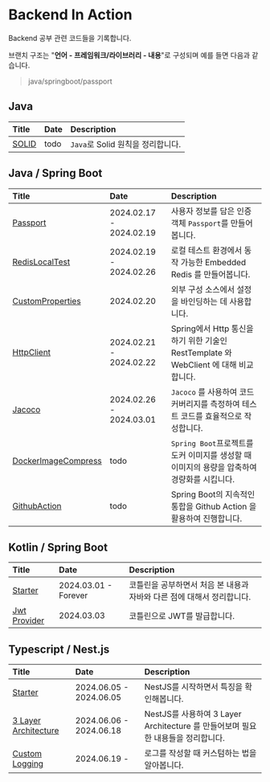 # Backend In Action

Backend 공부 관련 코드들을 기록합니다.

브랜치 구조는 "**언어 - 프레임워크/라이브러리 - 내용**"로 구성되며 예를 들면 다음과 같습니다.

> java/springboot/passport

## Java

| Title     | Date | Description              | 
|:----------|:-----|:-------------------------|
| [SOLID]() | todo | `Java`로 Solid 원칙을 정리합니다. |

## Java / Spring Boot

| Title                                                                                                     | Date                    | Description                                                      |
|:----------------------------------------------------------------------------------------------------------|:------------------------|:-----------------------------------------------------------------|
| [Passport](https://github.com/KIMSEI1124/backend_in_action/tree/java/springboot/passport)                 | 2024.02.17 - 2024.02.19 | 사용자 정보를 담은 인증객체 `Passport`를 만들어봅니다.                              |
| [RedisLocalTest](https://github.com/KIMSEI1124/backend_in_action/tree/java/springboot/redislocaltest)     | 2024.02.19 - 2024.02.26 | 로컬 테스트 환경에서 동작 가능한 Embedded Redis 를 만들어봅니다.                      |
| [CustomProperties](https://github.com/KIMSEI1124/backend_in_action/tree/java/springboot/customproperties) | 2024.02.20              | 외부 구성 소스에서 설정을 바인딩하는 데 사용합니다.                                    |
| [HttpClient](https://github.com/KIMSEI1124/backend_in_action/tree/java/springboot/httpclient)             | 2024.02.21 - 2024.02.22 | Spring에서 Http 통신을 하기 위한 기술인 RestTemplate 와 WebClient 에 대해 비교합니다. |
| [Jacoco](https://github.com/KIMSEI1124/backend_in_action/tree/java/springboot/jacoco)                     | 2024.02.26 - 2024.03.01 | `Jacoco` 를 사용하여 코드 커버리지를 측정하여 테스트 코드를 효율적으로 작성합니다.               |
| [DockerImageCompress]()                                                                                   | todo                    | `Spring Boot`프로젝트를 도커 이미지를 생성할 때 이미지의 용량을 압축하여 경량화를 시킵니다.        |
| [GithubAction]()                                                                                          | todo                    | Spring Boot의 지속적인 통합을 Github Action 을 활용하여 진행합니다.                |

## Kotlin / Spring Boot

| Title                                                                                              | Date                 | Description                              |
|:---------------------------------------------------------------------------------------------------|:---------------------|:-----------------------------------------|
| [Starter](https://github.com/KIMSEI1124/backend_in_action/tree/kotlin/springboot/starter)          | 2024.03.01 - Forever | 코틀린을 공부하면서 처음 본 내용과 자바와 다른 점에 대해서 정리합니다. |
| [Jwt Provider](https://github.com/KIMSEI1124/backend_in_action/tree/kotlin/springboot/jwtprovider) | 2024.03.03           | 코틀린으로 JWT를 발급합니다.                        |

## Typescript / Nest.js

| Title                                                                                         | Date                    | Description                                               |
|:----------------------------------------------------------------------------------------------|:------------------------|:----------------------------------------------------------|
| [Starter](https://github.com/KIMSEI1124/backend_in_action/tree/ts/nestjs/starter)             | 2024.06.05 - 2024.06.05 | NestJS를 시작하면서 특징을 확인해봅니다.                                 |
| [3 Layer Architecture](https://github.com/KIMSEI1124/backend_in_action/tree/ts/nestjs/3layer) | 2024.06.06 - 2024.06.18 | NestJS를 사용하여 3 Layer Architecture 를 만들어보며 필요한 내용들을 정리합니다. |
| [Custom Logging]()                                                                            | 2024.06.19 -            | 로그를 작성할 때 커스텀하는 법을 알아봅니다.                                 |
